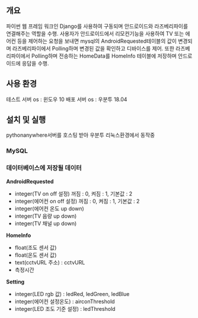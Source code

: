 ## 개요
파이썬 웹 프레임 워크인 Django를 사용하여 구동되며 안드로이드와 라즈베리파이를 연결해주는 역할을 수행.
사용자가 안드로이드에서 리모컨기능을 사용하여 TV 또는 에어컨 등을 제어하는 요청을 보내면 
mysql의 AndroidRequested테이블의 값이 변경되며 라즈베리파이에서 Polling하며 변경된 값을 확인하고 디바이스를 제어.
또한 라즈베리파이에서 Polling하며 전송하는 HomeData를 HomeInfo 테이블에 저장하며 안드로이드에 응답을 수행.

## 사용 환경
테스트 서버 os : 윈도우 10
배포 서버 os : 우분투 18.04 

## 설치 및 실행
pythonanywhere서버를 호스팅 받아 우분투 리눅스환경에서 동작중

### MySQL

### 데이터베이스에 저장될 데이터

**AndroidRequested**
- integer(TV on off 설정) 꺼짐 : 0, 켜짐 : 1, 기본값 : 2
- integer(에어컨 on off 설정) 꺼짐 : 0, 켜짐 : 1, 기본값 : 2 
- integer(에어컨 온도 up down)
- integer(TV 음량 up down)
- integer(TV 채널 up down)

**HomeInfo**

- float(조도 센서 값)
- float(온도 센서 값)
- text(cctvURL 주소) : cctvURL
- 측정시간

**Setting**

- integer(LED rgb 값) : ledRed, ledGreen, ledBlue
- integer(에어컨 설정온도) : airconThreshold
- integer(LED 조도 기준 설정) : ledThreshold


